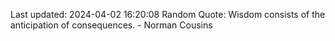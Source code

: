 Last updated: 2024-04-02 16:20:08
Random Quote: Wisdom consists of the anticipation of consequences. - Norman Cousins